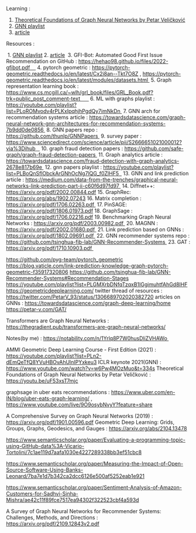 Learning :

1. [Theoretical Foundations of Graph Neural Networks by Petar Veličković](https://youtu.be/uF53xsT7mjc)
2. [GNN playlist](https://youtube.com/playlist?list=PLV8yxwGOxvvoNkzPf)
3. [article](https://medium.com/data-from-the-trenches/graph-neural-networks-merging-deep-learning-with-graphs-part-i-57694ca5be)   



Resources :

  1. [GNN playlist](https://youtube.com/playlist?list=PLV8yxwGOxvvoNkzPf) 
	2.	[article](https://medium.com/data-from-the-trenches/graph-neural-networks-merging-deep-learning-with-graphs-part-i-57694ca5be) 
	3.	GFI-Bot: Automated Good First Issue Recommendation on GitHub : https://hehao98.github.io/files/2022-gfibot.pdf    
	4.	pytorch geometric : https://pytorch-geometric.readthedocs.io/en/latest/Cx2i8an--Tkt7O8Z , https://pytorch-geometric.readthedocs.io/en/latest/modules/datasets.html 
	5.	Graph representation learning book : https://www.cs.mcgill.ca/~wlh/grl_book/files/GRL_Book.pdf?trk=public_post_comment-text      
	6.	ML with graphs playlist : https://youtube.com/playlist?list=PLoROMvodv4rPLKxIpqhjhPgdQy7imNkDn 
	7.	GNN arch for recommendation systems article : https://towardsdatascience.com/graph-neural-network-gnn-architectures-for-recommendation-systems-7b9dd0de0856 
	8.	GNN papers repo : https://github.com/thunlp/GNNPapers 
	9.	survey paper : https://www.sciencedirect.com/science/article/pii/S2666651021000012?via%3Dihub   
	10.	graph fraud detection papers : https://github.com/safe-graph/graph-fraud-detection-papers 
	11.	Graph analytics article : https://towardsdatascience.com/fraud-detection-with-graph-analytics-2678e817b69e 
	12.	gnn papers playlist : https://youtube.com/playlist?list=PLBoQnSflObckArGNhOcNg7lQG_f0ZlHF5  
	13.	GNN and link prediction article : https://medium.com/data-from-the-trenches/graphical-neural-networks-link-prediction-part-ii-c60f6d97fd97 
	14.	Diffnet++: https://arxiv.org/pdf/2002.00844.pdf
	15.	GraphRec: https://arxiv.org/abs/1902.07243
	16.	Matrix completion : https://arxiv.org/pdf/1706.02263.pdf 
	17.	PinSAGE: https://arxiv.org/pdf/1806.01973.pdf
	18.	GraphSage : https://arxiv.org/pdf/1706.02216.pdf
	19.	Benchmarking Graph Neural Networks : https://arxiv.org/pdf/2003.00982.pdf 
	20.	MAGNN : https://arxiv.org/pdf/2002.01680.pdf 
	21.	Link prediction based on GNNs : https://arxiv.org/pdf/1802.09691.pdf 
	22.	GNN recommender systems repo : https://github.com/tsinghua-fib-lab/GNN-Recommender-Systems 
	23.	GAT : https://arxiv.org/pdf/1710.10903.pdf 


https://github.com/pyg-team/pytorch_geometric
https://blog.vaticle.com/link-prediction-knowledge-graph-pytorch-geometric-f35917320806
https://github.com/tsinghua-fib-lab/GNN-Recommender-Systems#Recommendation-Stages
https://youtube.com/playlist?list=PLGMXrbDNfqTzqxB1IGgimuhtfAhGd8lHF
https://geometricdeeplearning.com/
twitter thread of resources : https://twitter.com/PetarV_93/status/1306689702020382720
articles on GNNs : https://towardsdatascience.com/graph-deep-learning/home
https://petar-v.com/GAT/

Transformers are Graph Neural Networks : https://thegradient.pub/transformers-are-graph-neural-networks/

Notes(by me) : https://notability.com/n/1Yrlq8P7W0husDliZVHAWo 

AMMI Geometric Deep Learning Course - First Edition (2021) : https://youtube.com/playlist?list=PLn2-dEmQeTfQ8YVuHBOvAhUlnIPYxkeu3
ICLR keynote 2021(GNN) : https://www.youtube.com/watch?v=w6Pw4MOzMuo&t=334s
Theoretical Foundations of Graph Neural Networks by Petar Veličković : https://youtu.be/uF53xsT7mjc

graphsage in uber eats recommendations : https://www.uber.com/en-IN/blog/uber-eats-graph-learning/ , https://www.youtube.com/live/9O9osybNvyY?feature=share


A Comprehensive Survey on Graph Neural Networks (2019) : https://arxiv.org/pdf/1901.00596.pdf
Geometric Deep Learning: Grids, Groups, Graphs, Geodesics, and Gauges : https://arxiv.org/abs/2104.13478

https://www.semanticscholar.org/paper/Evaluating-a-programming-topic-using-GitHub-data%3A-Vicario-Tortolini/7c1ae119d7aafa1030e4227289338bb3ef51cbc8

https://www.semanticscholar.org/paper/Measuring-the-Impact-of-Open-Source-Software-Using-Banks-Leonard/7ba7e1d7b342ca2dcc6126e500af5252eab1e921

https://www.semanticscholar.org/paper/Sentiment-Analysis-of-Amazon-Customers-for-Sadhvi-Sinha-Mishra/ae42c11f89fce7517ea94302f322523cbf4a593d

A Survey of Graph Neural Networks for Recommender Systems: Challenges, Methods, and Directions : https://arxiv.org/pdf/2109.12843v2.pdf
